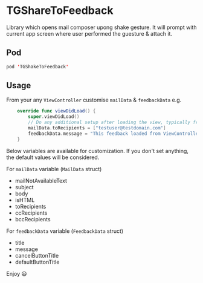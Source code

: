 # TGShareToFeedback
Library which opens mail composer upong shake gesture. It will prompt with current app screen where user performed the guesture & attach it.


Pod
------
```swift
pod 'TGShakeToFeedback'
```


Usage
------

From your any ```ViewController``` customise ```mailData``` &amp; ```feedbackData```
e.g.
```swift
    override func viewDidLoad() {
        super.viewDidLoad()
        // Do any additional setup after loading the view, typically from a nib.
        mailData.toRecipients = ["testuser@testdomain.com"]
        feedbackData.message = "This feedback loaded from ViewController class. Do you want to proceed?"
    }
```

Below variables are available for customization. If you don't set anything, the default values will be considered.

For ```mailData``` variable (```MailData``` struct)
* mailNotAvailableText
* subject
* body
* isHTML
* toRecipients
* ccRecipients
* bccRecipients


For ```feedbackData``` variable (```FeedbackData``` struct)
* title
* message
* cancelButtonTitle
* defaultButtonTitle


Enjoy :smiley:
